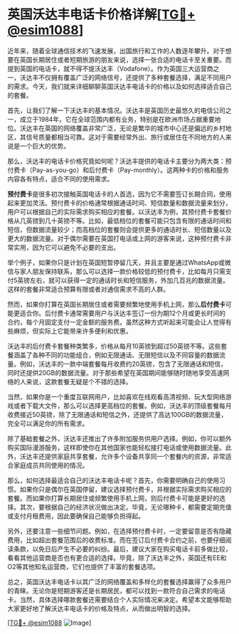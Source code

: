 # 英国沃达丰电话卡价格详解[[TG💪+ @esim1088](https://t.me/s/esim1088)]

近年来，随着全球通信技术的飞速发展，出国旅行和工作的人数逐年攀升。对于想要在英国长期居住或者短期旅游的朋友来说，选择一张合适的电话卡至关重要。而提到英国的电话卡，就不得不提沃达丰（Vodafone）。作为英国三大运营商之一，沃达丰不仅拥有覆盖广泛的网络信号，还提供了多种套餐选择，满足不同用户的需求。今天，我们就来详细聊聊英国沃达丰电话卡的价格以及如何选择适合自己的套餐。

首先，让我们了解一下沃达丰的基本情况。沃达丰是英国历史最悠久的电信公司之一，成立于1984年。它在全球范围内都有业务，特别是在欧洲市场占据重要地位。沃达丰在英国的网络覆盖非常广泛，无论是繁华的城市中心还是偏远的乡村地区，其信号质量都相当可靠。这对于需要经常外出、旅行或居住在不同地方的人来说是一个巨大的优势。

那么，沃达丰的电话卡价格究竟如何呢？沃达丰提供的电话卡主要分为两大类：预付费卡（Pay-as-you-go）和后付费卡（Pay-monthly）。这两种卡的价格和服务内容各有特点，适合不同的使用需求。

**预付费卡**是很多初次接触英国电话卡的人首选，因为它不需要签订长期合同，使用起来更加灵活。预付费卡的价格通常根据通话时间、短信数量和数据流量来划分，用户可以根据自己的实际需求购买相应的套餐。以沃达丰为例，其预付费卡套餐价格从几英镑到几十英镑不等。比如，最低档位的套餐可能只包含有限的通话时间和短信，但数据流量较少；而高档位的套餐则会提供更多的通话时长、短信数量以及更大的数据流量。对于偶尔需要在英国打电话或上网的游客来说，这种预付费卡非常实用，因为它可以避免不必要的支出。

举个例子，如果你只是计划在英国短暂停留几天，并且主要是通过WhatsApp或微信与家人朋友保持联系，那么可以选择一款价格较低的预付费卡，比如每月只需支付5英镑左右，就可以获得一定的通话时长和短信服务，外加几百兆的数据流量。这样的套餐非常适合预算有限或者对通信需求不高的人群。

然而，如果你打算在英国长期居住或者需要频繁地使用手机上网，那么**后付费卡**可能更适合你。后付费卡通常需要用户与沃达丰签订一份为期12个月或更长时间的合约，每个月固定支付一定金额的服务费。虽然这种方式听起来可能会让人觉得有些麻烦，但实际上它能带来许多便利和优惠。

沃达丰的后付费卡套餐种类繁多，价格从每月10英镑到超过50英镑不等。这些套餐涵盖了各种不同的功能组合，例如无限通话、无限短信以及不同容量的数据流量。例如，沃达丰的一款中端套餐每月收费约20英镑，包含了无限通话和短信，同时还提供20GB的数据流量。对于那些希望在英国期间能够随时随地享受高速网络的人来说，这款套餐无疑是个不错的选择。

当然，如果你是一个重度互联网用户，比如喜欢在线观看高清视频、玩大型网络游戏或者下载大文件，那么可以选择更高档位的套餐。例如，沃达丰的顶级套餐每月收费接近50英镑，除了无限通话和短信之外，还提供了高达100GB的数据流量，完全可以满足你的所有需求。

除了基础套餐之外，沃达丰还推出了许多附加服务供用户选择。例如，你可以额外购买国际漫游服务，这样即使你在其他国家也能轻松接打电话或使用数据流量。此外，沃达丰还提供家庭共享套餐，允许多个设备共享同一个套餐内的资源，非常适合家庭成员共同使用的情况。

那么，如何选择最适合自己的沃达丰电话卡呢？首先，你需要明确自己的使用习惯。如果你只是偶尔在英国停留，建议选择预付费卡，并根据实际需求购买相应的套餐。而如果你打算长期居住或频繁使用手机上网，则后付费卡可能是更好的选择。其次，要根据自己的经济状况做出决定。毕竟，无论哪种卡，都需要定期充值或支付月租费用，因此要确保自己能够负担得起。

另外，还要注意一些细节问题。例如，在选择预付费卡时，一定要留意是否有隐藏费用，比如超出套餐范围后的收费标准。而在签订后付费卡合约之前，也要仔细阅读条款，以免日后产生不必要的纠纷。最后，建议大家在购买电话卡前多做比较，看看其他运营商是否也有更合适的选择。毕竟，除了沃达丰之外，英国还有EE和O2等其他知名运营商，它们也提供了丰富的套餐选项。

总之，英国沃达丰电话卡以其广泛的网络覆盖和多样化的套餐选择赢得了众多用户的青睐。无论你是短期游客还是长期居民，都可以找到一款符合自己需求的电话卡。当然，具体选择哪款套餐还需要结合个人实际情况来决定。希望本文能够帮助大家更好地了解沃达丰电话卡的价格及特点，从而做出明智的选择。

[[TG💪+ @esim1088](https://t.me/s/esim1088) ![Image](https://i.postimg.cc/4NQfJmqS/Snipaste-2025-05-13-00-14-12.png)]